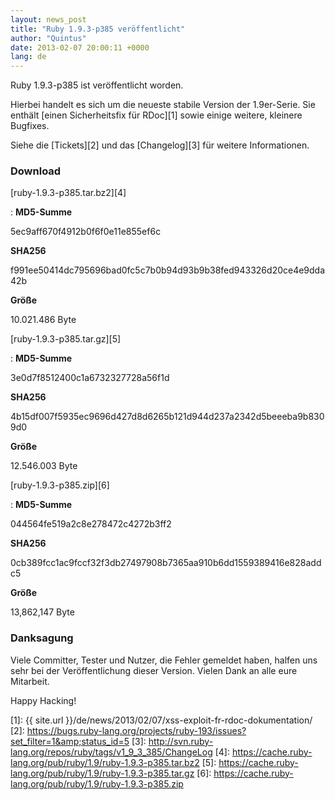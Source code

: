 ```yaml
---
layout: news_post
title: "Ruby 1.9.3-p385 veröffentlicht"
author: "Quintus"
date: 2013-02-07 20:00:11 +0000
lang: de
---
```


Ruby 1.9.3-p385 ist veröffentlicht worden.

Hierbei handelt es sich um die neueste stabile Version der 1.9er-Serie.
Sie enthält [einen Sicherheitsfix für RDoc][1] sowie einige weitere,
kleinere Bugfixes.

Siehe die [Tickets][2] und das [Changelog][3] für weitere Informationen.

### Download

[ruby-1.9.3-p385.tar.bz2][4]

: **MD5-Summe**

  5ec9aff670f4912b0f6f0e11e855ef6c

  **SHA256**

  f991ee50414dc795696bad0fc5c7b0b94d93b9b38fed943326d20ce4e9dda42b

  **Größe**

  10\.021.486 Byte

[ruby-1.9.3-p385.tar.gz][5]

: **MD5-Summe**

  3e0d7f8512400c1a6732327728a56f1d

  **SHA256**

  4b15df007f5935ec9696d427d8d6265b121d944d237a2342d5beeeba9b8309d0

  **Größe**

  12\.546.003 Byte

[ruby-1.9.3-p385.zip][6]

: **MD5-Summe**

  044564fe519a2c8e278472c4272b3ff2

  **SHA256**

  0cb389fcc1ac9fccf32f3db27497908b7365aa910b6dd1559389416e828addc5

  **Größe**

  13,862,147 Byte

### Danksagung

Viele Committer, Tester und Nutzer, die Fehler gemeldet haben, halfen uns
sehr bei der Veröffentlichung dieser Version. Vielen Dank an alle eure
Mitarbeit.

Happy Hacking!



[1]: {{ site.url }}/de/news/2013/02/07/xss-exploit-fr-rdoc-dokumentation/
[2]: https://bugs.ruby-lang.org/projects/ruby-193/issues?set_filter=1&amp;status_id=5
[3]: http://svn.ruby-lang.org/repos/ruby/tags/v1_9_3_385/ChangeLog
[4]: https://cache.ruby-lang.org/pub/ruby/1.9/ruby-1.9.3-p385.tar.bz2
[5]: https://cache.ruby-lang.org/pub/ruby/1.9/ruby-1.9.3-p385.tar.gz
[6]: https://cache.ruby-lang.org/pub/ruby/1.9/ruby-1.9.3-p385.zip
